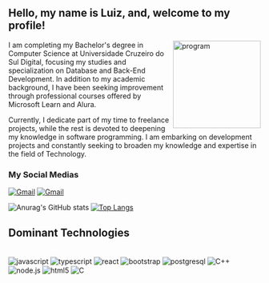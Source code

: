 ## Hello, my name is Luiz, and, welcome to my profile!

<img align="right" alt="program" height="175" width="175" src="https://media3.giphy.com/media/bGgsc5mWoryfgKBx1u/200w.gif?cid=6c09b952dpce7metbcgzktv0xvwv9igm115earuqiiux19ce&ep=v1_gifs_search&rid=200w.gif&ct=g" />

I am completing my Bachelor's degree in Computer Science at Universidade Cruzeiro do Sul Digital, focusing my studies and specialization on Database and Back-End Development. In addition to my academic background, I have been seeking improvement through professional courses offered by Microsoft Learn and Alura.

Currently, I dedicate part of my time to freelance projects, while the rest is devoted to deepening my knowledge in software programming. I am embarking on development projects and constantly seeking to broaden my knowledge and expertise in the field of Technology.

### My Social Medias
[![Gmail](https://img.shields.io/badge/Gmail-D14836?style=for-the-badge&logo=gmail&logoColor=white)](luiz.guilhermesoutto@gmail.com)
[![Gmail](https://img.shields.io/badge/LinkedIn-0077B5?style=for-the-badge&logo=linkedin&logoColor=white)](https://www.linkedin.com/in/luiz-guilherme-da-silva-souto-5932b0233/)

![Anurag's GitHub stats](https://github-readme-stats.vercel.app/api?username=Doocxp&show_icons=true&theme=outrun)
[![Top Langs](https://github-readme-stats.vercel.app/api/top-langs/?username=Doocxp&layout=donut&theme=outrun)](https://github.com/Doocxp/github-readme-stats)

## Dominant Technologies
<div style="display: inline_block"><br/>
  <img align="center" alt="javascript" src="https://img.shields.io/badge/JavaScript-323330?style=for-the-badge&logo=javascript&logoColor=F7DF1E" />
  <img align="center" alt="typescript" src="https://img.shields.io/badge/TypeScript-007ACC?style=for-the-badge&logo=typescript&logoColor=white" />
  <img align="center" alt="react" src="https://img.shields.io/badge/React-20232A?style=for-the-badge&logo=react&logoColor=61DAFB" />
  <img align="center" alt="bootstrap" src="https://img.shields.io/badge/Bootstrap-563D7C?style=for-the-badge&logo=bootstrap&logoColor=white" />
  <img align="center" alt="postgresql" src="https://img.shields.io/badge/PostgreSQL-316192?style=for-the-badge&logo=postgresql&logoColor=white" />
 	<img align="center" alt="C++" src="https://img.shields.io/badge/C%2B%2B-00599C?style=for-the-badge&logo=c%2B%2B&logoColor=white" />
  <img align="center" alt="node.js" src="https://img.shields.io/badge/Node.js-43853D?style=for-the-badge&logo=node.js&logoColor=white" />
  <img align="center" alt="html5" src="https://img.shields.io/badge/HTML5-E34F26?style=for-the-badge&logo=html5&logoColor=white" />
  <img align="center" alt="C" src="https://img.shields.io/badge/C-00599C?style=for-the-badge&logo=c&logoColor=white" />
</div>
